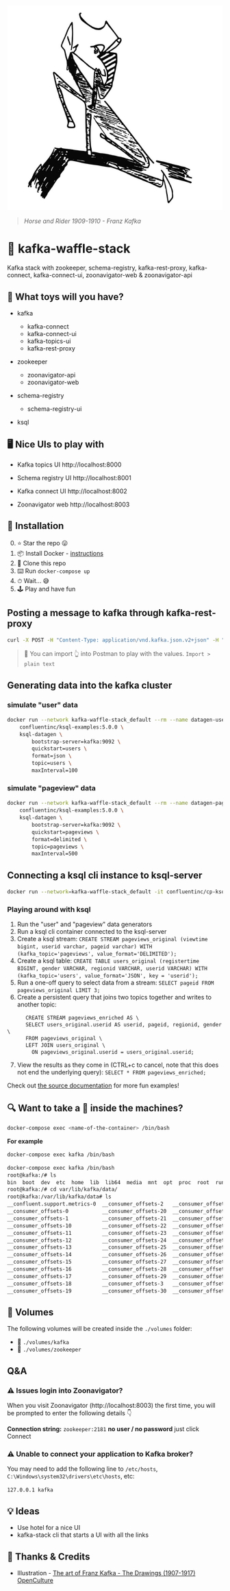 ![media/Horse-and-Rider-1909-1910-.jpg](media/Horse-and-Rider-1909-1910-.jpg)
> *Horse and Rider 1909-1910 - Franz Kafka*

# 🥞 kafka-waffle-stack
Kafka stack with zookeeper, schema-registry, kafka-rest-proxy, kafka-connect, kafka-connect-ui, zoonavigator-web &amp; zoonavigator-api


## 🚂 What toys will you have?

- kafka
  * kafka-connect
  * kafka-connect-ui
  * kafka-topics-ui
  * kafka-rest-proxy

- zookeeper
  * zoonavigator-api
  * zoonavigator-web

- schema-registry
  * schema-registry-ui

- ksql

## 🖥 Nice UIs to play with

- Kafka topics UI
http://localhost:8000

- Schema registry UI
http://localhost:8001

- Kafka connect UI
http://localhost:8002

- Zoonavigator web
http://localhost:8003


## 🔧 Installation

0. ⭐️ Star the repo 😛
1. 📦 Install Docker - [instructions](https://docs.docker.com/install)
2. 🐑 Clone this repo
3. ⌨️ Run `docker-compose up`
4. ⏱ Wait... 😅
5. 🕹 Play and have fun

## Posting a message to kafka through kafka-rest-proxy

```sh
curl -X POST -H "Content-Type: application/vnd.kafka.json.v2+json" -H "Accept: application/vnd.kafka.v2+json" --data '{"records":[{"value":{"foo":"bar"}}]}' "http://localhost:8082/topics/jsontest"
```

> 📝 You can import 👆 into Postman to play with the values. `Import > plain text`

## Generating data into the kafka cluster
### simulate "user" data
```sh
docker run --network kafka-waffle-stack_default --rm --name datagen-users \
    confluentinc/ksql-examples:5.0.0 \
    ksql-datagen \
        bootstrap-server=kafka:9092 \
        quickstart=users \
        format=json \
        topic=users \
        maxInterval=100
```

### simulate "pageview" data
```sh
docker run --network kafka-waffle-stack_default --rm --name datagen-pageviews \
    confluentinc/ksql-examples:5.0.0 \
    ksql-datagen \
        bootstrap-server=kafka:9092 \
        quickstart=pageviews \
        format=delimited \
        topic=pageviews \
        maxInterval=500
```

## Connecting a ksql cli instance to ksql-server
```sh
docker run --network=kafka-waffle-stack_default -it confluentinc/cp-ksql-cli:5.0.0 http://ksql-server:8088
```

### Playing around with ksql
1. Run the "user" and "pageview" data generators
2. Run a ksql cli container connected to the ksql-server
3. Create a ksql stream: `CREATE STREAM pageviews_original (viewtime bigint, userid varchar, pageid varchar) WITH (kafka_topic='pageviews', value_format='DELIMITED');`
4. Create a ksql table: `CREATE TABLE users_original (registertime BIGINT, gender VARCHAR, regionid VARCHAR, userid VARCHAR) WITH (kafka_topic='users', value_format='JSON', key = 'userid');`
5. Run a one-off query to select data from a stream: `SELECT pageid FROM pageviews_original LIMIT 3;`
6. Create a persistent query that joins two topics together and writes to another topic:
```
      CREATE STREAM pageviews_enriched AS \
      SELECT users_original.userid AS userid, pageid, regionid, gender \
      FROM pageviews_original \
      LEFT JOIN users_original \
        ON pageviews_original.userid = users_original.userid;
```
7. View the results as they come in (CTRL+c to cancel, note that this does not end the underlying query): `SELECT * FROM pageviews_enriched;`

Check out [the source documentation](https://docs.confluent.io/current/ksql/docs/tutorials/basics-docker.html#ksql-quickstart-docker) for more fun examples!


## 🔍 Want to take a 👀 inside the machines?

```sh
docker-compose exec <name-of-the-container> /bin/bash
```

**For example**

```sh
docker-compose exec kafka /bin/bash
```

```sh
docker-compose exec kafka /bin/bash
root@kafka:/# ls
bin  boot  dev	etc  home  lib	lib64  media  mnt  opt	proc  root  run  sbin  srv  sys  tmp  usr  var
root@kafka:/# cd var/lib/kafka/data/
root@kafka:/var/lib/kafka/data# ls
__confluent.support.metrics-0  __consumer_offsets-2   __consumer_offsets-31  __consumer_offsets-43  cleaner-offset-checkpoint  docker-connect-offsets-19  docker-connect-offsets-9
__consumer_offsets-0	       __consumer_offsets-20  __consumer_offsets-32  __consumer_offsets-44  docker-connect-configs-0   docker-connect-offsets-2   docker-connect-status-0
__consumer_offsets-1	       __consumer_offsets-21  __consumer_offsets-33  __consumer_offsets-45  docker-connect-offsets-0   docker-connect-offsets-20  docker-connect-status-1
__consumer_offsets-10	       __consumer_offsets-22  __consumer_offsets-34  __consumer_offsets-46  docker-connect-offsets-1   docker-connect-offsets-21  docker-connect-status-2
__consumer_offsets-11	       __consumer_offsets-23  __consumer_offsets-35  __consumer_offsets-47  docker-connect-offsets-10  docker-connect-offsets-22  docker-connect-status-3
__consumer_offsets-12	       __consumer_offsets-24  __consumer_offsets-36  __consumer_offsets-48  docker-connect-offsets-11  docker-connect-offsets-23  docker-connect-status-4
__consumer_offsets-13	       __consumer_offsets-25  __consumer_offsets-37  __consumer_offsets-49  docker-connect-offsets-12  docker-connect-offsets-24  log-start-offset-checkpoint
__consumer_offsets-14	       __consumer_offsets-26  __consumer_offsets-38  __consumer_offsets-5   docker-connect-offsets-13  docker-connect-offsets-3   meta.properties
__consumer_offsets-15	       __consumer_offsets-27  __consumer_offsets-39  __consumer_offsets-6   docker-connect-offsets-14  docker-connect-offsets-4   recovery-point-offset-checkpoint
__consumer_offsets-16	       __consumer_offsets-28  __consumer_offsets-4   __consumer_offsets-7   docker-connect-offsets-15  docker-connect-offsets-5   replication-offset-checkpoint
__consumer_offsets-17	       __consumer_offsets-29  __consumer_offsets-40  __consumer_offsets-8   docker-connect-offsets-16  docker-connect-offsets-6
__consumer_offsets-18	       __consumer_offsets-3   __consumer_offsets-41  __consumer_offsets-9   docker-connect-offsets-17  docker-connect-offsets-7
__consumer_offsets-19	       __consumer_offsets-30  __consumer_offsets-42  _schemas-0		    docker-connect-offsets-18  docker-connect-offsets-8
```

## 💾  Volumes

The following volumes will be created inside the `./volumes` folder:

 - 📁 `./volumes/kafka`
 - 📁 `./volumes/zookeeper`


## Q&A
### ⚠️ Issues login into Zoonavigator?

When you visit Zoonavigator (http://localhost:8003) the first time, you will be prompted to enter the following details 👇

**Connection string:** `zookeeper:2181`
**no user / no password** just click Connect

### ⚠️ Unable to connect your application to Kafka broker?

You may need to add the following line to `/etc/hosts`, `C:\Windows\system32\drivers\etc\hosts`, etc:

`127.0.0.1 kafka`


## 💡 Ideas

- Use hotel for a nice UI
- kafka-stack cli that starts a UI with all the links


## 🙏 Thanks & Credits

- Illustration - [The art of Franz Kafka - The Drawings (1907-1917) OpenCulture](http://www.openculture.com/2014/02/the-art-of-franz-kafka-drawings-from-1907-1917.html)

